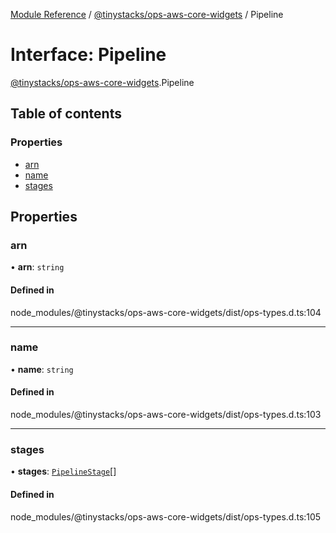 [Module Reference](../modules.md) / [@tinystacks/ops-aws-core-widgets](../modules/tinystacks_ops_aws_core_widgets.md) / Pipeline

# Interface: Pipeline

[@tinystacks/ops-aws-core-widgets](../modules/tinystacks_ops_aws_core_widgets.md).Pipeline

## Table of contents

### Properties

- [arn](tinystacks_ops_aws_core_widgets.Pipeline.md#arn)
- [name](tinystacks_ops_aws_core_widgets.Pipeline.md#name)
- [stages](tinystacks_ops_aws_core_widgets.Pipeline.md#stages)

## Properties

### arn

• **arn**: `string`

#### Defined in

node_modules/@tinystacks/ops-aws-core-widgets/dist/ops-types.d.ts:104

___

### name

• **name**: `string`

#### Defined in

node_modules/@tinystacks/ops-aws-core-widgets/dist/ops-types.d.ts:103

___

### stages

• **stages**: [`PipelineStage`](tinystacks_ops_aws_core_widgets.PipelineStage.md)[]

#### Defined in

node_modules/@tinystacks/ops-aws-core-widgets/dist/ops-types.d.ts:105
